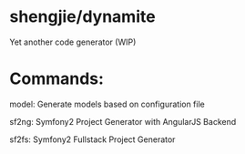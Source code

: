 # shengjie/dynamite
Yet another code generator (WIP)


# Commands:
model: Generate models based on configuration file

sf2ng: Symfony2 Project Generator with AngularJS Backend

sf2fs: Symfony2 Fullstack Project Generator
